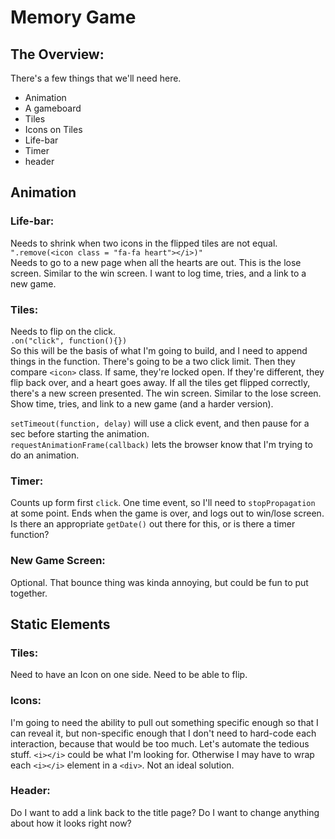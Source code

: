 # Memory Game

## **The Overview:**

There's a few things that we'll need here.
* Animation
* A gameboard
* Tiles
* Icons on Tiles
* Life-bar
* Timer
* header

## **Animation**

### Life-bar:
Needs to shrink when two icons in the flipped tiles are not equal.  
`".remove(<icon class = "fa-fa heart"></i>)"`  
Needs to go to a new page when all the hearts are out. This is the lose screen. Similar to the win screen. I want to log time, tries, and a link to a new game.

### Tiles:

Needs to flip on the click.  
`.on("click", function(){})`  
So this will be the basis of what I'm going to build, and I need to append things in the function. There's going to be a two click limit. Then they compare `<icon>` class. If same, they're locked open. If they're different, they flip back over, and a heart goes away. If all the tiles get flipped correctly, there's a new screen presented. The win screen. Similar to the lose screen. Show time, tries, and link to a new game (and a harder version).

`setTimeout(function, delay)` will use a click event, and then pause for a sec before starting the animation.  
`requestAnimationFrame(callback)` lets the browser know that I'm trying to do an animation.


### Timer:

Counts up form first `click`. One time event, so I'll need to `stopPropagation` at some point. Ends when the game is over, and logs out to win/lose screen. Is there an appropriate `getDate()` out there for this, or is there a timer function?

### New Game Screen:
  Optional. That bounce thing was kinda annoying, but could be fun to put together.

## **Static Elements**

### Tiles:

Need to have an Icon on one side. Need to be able to flip.

### Icons:

I'm going to need the ability to pull out something specific enough so that I can reveal it, but non-specific enough that I don't need to hard-code each interaction, because that would be too much. Let's automate the tedious stuff.
`<i></i>` could be what I'm looking for. Otherwise I may have to wrap each `<i></i>` element in a `<div>`. Not an ideal solution.

### Header:

Do I want to add a link back to the title page? Do I want to change anything about how it looks right now?
